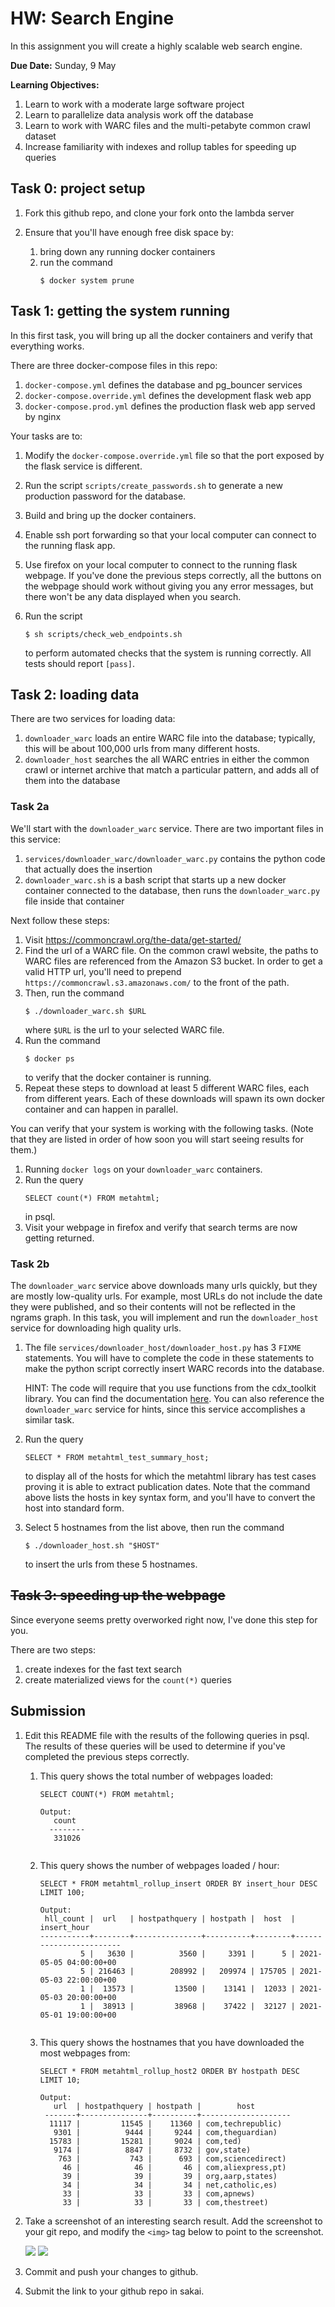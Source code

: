 # HW: Search Engine

In this assignment you will create a highly scalable web search engine.

**Due Date:** Sunday, 9 May

**Learning Objectives:**
1. Learn to work with a moderate large software project
1. Learn to parallelize data analysis work off the database
1. Learn to work with WARC files and the multi-petabyte common crawl dataset
1. Increase familiarity with indexes and rollup tables for speeding up queries

## Task 0: project setup

1. Fork this github repo, and clone your fork onto the lambda server

1. Ensure that you'll have enough free disk space by:
    1. bring down any running docker containers
    1. run the command
       ```
       $ docker system prune
       ```

## Task 1: getting the system running

In this first task, you will bring up all the docker containers and verify that everything works.

There are three docker-compose files in this repo:
1. `docker-compose.yml` defines the database and pg_bouncer services
1. `docker-compose.override.yml` defines the development flask web app
1. `docker-compose.prod.yml` defines the production flask web app served by nginx

Your tasks are to:

1. Modify the `docker-compose.override.yml` file so that the port exposed by the flask service is different.

1. Run the script `scripts/create_passwords.sh` to generate a new production password for the database.

1. Build and bring up the docker containers.

1. Enable ssh port forwarding so that your local computer can connect to the running flask app.

1. Use firefox on your local computer to connect to the running flask webpage.
   If you've done the previous steps correctly,
   all the buttons on the webpage should work without giving you any error messages,
   but there won't be any data displayed when you search.

1. Run the script
   ```
   $ sh scripts/check_web_endpoints.sh
   ```
   to perform automated checks that the system is running correctly.
   All tests should report `[pass]`.

## Task 2: loading data

There are two services for loading data:
1. `downloader_warc` loads an entire WARC file into the database; typically, this will be about 100,000 urls from many different hosts. 
1. `downloader_host` searches the all WARC entries in either the common crawl or internet archive that match a particular pattern, and adds all of them into the database

### Task 2a

We'll start with the `downloader_warc` service.
There are two important files in this service:
1. `services/downloader_warc/downloader_warc.py` contains the python code that actually does the insertion
1. `downloader_warc.sh` is a bash script that starts up a new docker container connected to the database, then runs the `downloader_warc.py` file inside that container

Next follow these steps:
1. Visit https://commoncrawl.org/the-data/get-started/
1. Find the url of a WARC file.
   On the common crawl website, the paths to WARC files are referenced from the Amazon S3 bucket.
   In order to get a valid HTTP url, you'll need to prepend `https://commoncrawl.s3.amazonaws.com/` to the front of the path.
1. Then, run the command
   ```
   $ ./downloader_warc.sh $URL
   ```
   where `$URL` is the url to your selected WARC file.
1. Run the command
   ```
   $ docker ps
   ```
   to verify that the docker container is running.
1. Repeat these steps to download at least 5 different WARC files, each from different years.
   Each of these downloads will spawn its own docker container and can happen in parallel.

You can verify that your system is working with the following tasks.
(Note that they are listed in order of how soon you will start seeing results for them.)
1. Running `docker logs` on your `downloader_warc` containers.
1. Run the query
   ```
   SELECT count(*) FROM metahtml;
   ```
   in psql.
1. Visit your webpage in firefox and verify that search terms are now getting returned.

### Task 2b

The `downloader_warc` service above downloads many urls quickly, but they are mostly low-quality urls.
For example, most URLs do not include the date they were published, and so their contents will not be reflected in the ngrams graph.
In this task, you will implement and run the `downloader_host` service for downloading high quality urls.

1. The file `services/downloader_host/downloader_host.py` has 3 `FIXME` statements.
   You will have to complete the code in these statements to make the python script correctly insert WARC records into the database.

   HINT:
   The code will require that you use functions from the cdx_toolkit library.
   You can find the documentation [here](https://pypi.org/project/cdx-toolkit/).
   You can also reference the `downloader_warc` service for hints,
   since this service accomplishes a similar task.

1. Run the query
   ```
   SELECT * FROM metahtml_test_summary_host;
   ```
   to display all of the hosts for which the metahtml library has test cases proving it is able to extract publication dates.
   Note that the command above lists the hosts in key syntax form, and you'll have to convert the host into standard form.
1. Select 5 hostnames from the list above, then run the command
   ```
   $ ./downloader_host.sh "$HOST"
   ```
   to insert the urls from these 5 hostnames.

## ~~Task 3: speeding up the webpage~~

Since everyone seems pretty overworked right now,
I've done this step for you.

There are two steps:
1. create indexes for the fast text search
1. create materialized views for the `count(*)` queries

## Submission

1. Edit this README file with the results of the following queries in psql.
   The results of these queries will be used to determine if you've completed the previous steps correctly.

    1. This query shows the total number of webpages loaded:
       ```
       SELECT COUNT(*) FROM metahtml;

       Output:  
          count  
         --------
          331026
      
       ```

    1. This query shows the number of webpages loaded / hour:
       ```
       SELECT * FROM metahtml_rollup_insert ORDER BY insert_hour DESC LIMIT 100;

       Output:
        hll_count |  url   | hostpathquery | hostpath |  host  |      insert_hour
       -----------+--------+---------------+----------+--------+------------------------
                5 |   3630 |          3560 |     3391 |      5 | 2021-05-05 04:00:00+00
                5 | 216463 |        208992 |   209974 | 175705 | 2021-05-03 22:00:00+00
                1 |  13573 |         13500 |    13141 |  12033 | 2021-05-03 20:00:00+00
                1 |  38913 |         38968 |    37422 |  32127 | 2021-05-01 19:00:00+00
         
       ```

    1. This query shows the hostnames that you have downloaded the most webpages from:
       ```
       SELECT * FROM metahtml_rollup_host2 ORDER BY hostpath DESC LIMIT 10;

       Output:
          url  | hostpathquery | hostpath |        host        
        -------+---------------+----------+--------------------
         11117 |         11545 |    11360 | com,techrepublic)
          9301 |          9444 |     9244 | com,theguardian)
         15783 |         15281 |     9024 | com,ted)
          9174 |          8847 |     8732 | gov,state)
           763 |           743 |      693 | com,sciencedirect)
            46 |            46 |       46 | com,aliexpress,pt)
            39 |            39 |       39 | org,aarp,states)
            34 |            34 |       34 | net,catholic,es)
            33 |            33 |       33 | com,apnews)
            33 |            33 |       33 | com,thestreet)
   
       ```

1. Take a screenshot of an interesting search result.
   Add the screenshot to your git repo, and modify the `<img>` tag below to point to the screenshot.

   <img src='SearchEngine1.png' />
   <img src='SearchEngine2.png' />


1. Commit and push your changes to github.

1. Submit the link to your github repo in sakai.
